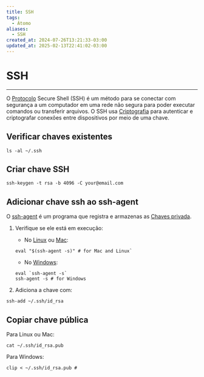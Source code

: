 ```yaml
---
title: SSH
tags:
  - Átomo
aliases:
  - SSH
created_at: 2024-07-26T13:21:33-03:00
updated_at: 2025-02-13T22:41:02-03:00
---
```

# SSH
---
O [Protocolo](Protocolo.md) Secure Shell (SSH) é um método para se conectar com segurança a um computador em uma rede não segura para poder executar comandos ou transferir arquivos. O SSH usa [Criptografia](Criptografia.md) para autenticar e criptografar conexões entre dispositivos por meio de uma chave.

## Verificar chaves existentes
```shell
ls -al ~/.ssh
```

## Criar chave SSH
```shell
ssh-keygen -t rsa -b 4096 -C your@email.com
```
## Adicionar chave ssh ao ssh-agent
O [ssh-agent](../../08/Entrada/ssh_agent.md) é um programa que registra e armazenas as [Chaves privada](../../12/atomo/Chaves_privada.md).

1. Verifique se ele está em execução:
	- No [Linux](../entrada/Linux.md) ou [Mac](../../12/entrada/Mac.md): 
	```shell
	eval "$(ssh-agent -s)" # for Mac and Linux`
	```
	-  No [Windows](../entrada/Windows.md):
	```shell
	eval `ssh-agent -s`
	ssh-agent -s # for Windows
	```

2. Adiciona a chave com:
```shell
ssh-add ~/.ssh/id_rsa
```
## Copiar chave pública
Para Linux ou Mac:
```shell
cat ~/.ssh/id_rsa.pub
```

Para Windows:
```shell
clip < ~/.ssh/id_rsa.pub #
```
